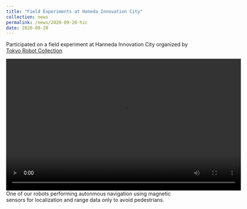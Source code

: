```yaml
---
title: "Field Experiments at Haneda Innovation City"
collection: news
permalink: /news/2020-09-20-hic
date: 2020-09-20
---
```


Participated on a field experiment at Hanneda Innovation City organized by [Tokyo Robot Collection](https://www.youtube.com/watch?v=-WWI-pu_uUQ)


<video width="640" height="360" controls>
  <source src="../files/only_mag.m4v" type="video/mp4">
</video> 
One of our robots performing autonmous navigation using magnetic sensors for localization and range data only to avoid pedestrians.
